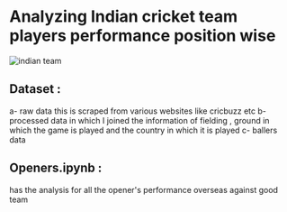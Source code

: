 # Analyzing Indian cricket team players performance position wise #

![indian team](https://i.imgur.com/OYZPayz.png)

## Dataset :
a- raw data this is scraped from various websites like cricbuzz etc
b- processed data in which I joined the information of fielding , ground in which the game is played and the country in which it is played
c- ballers data

## Openers.ipynb : 
has the analysis for all the opener's performance overseas against good team
